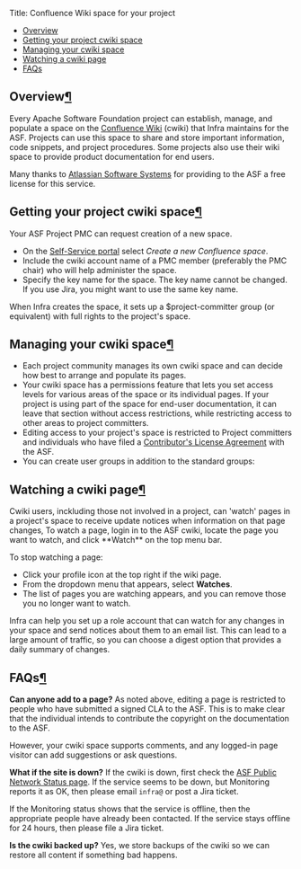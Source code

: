 Title: Confluence Wiki space for your project

  - <a href="#overview">Overview</a>
  - <a href="#getting">Getting your project cwiki space</a>
  - <a href="#managing">Managing your cwiki space</a>
  - <a href="#watching">Watching a cwiki page</a>
  - <a href="#faqs">FAQs</a>

<h2 id="overview">Overview<a class="headerlink" href="#overview" title="Permanent link">&para;</a></h2>
Every Apache Software Foundation project can establish, manage, and populate a space on the <a href="https://cwiki.apache.org/confluence/" target="_blank">Confluence Wiki</a> (cwiki) that Infra maintains for the ASF. Projects can use this space to share and store important information, code snippets, and project procedures. Some projects also use their wiki space to provide product documentation for end users.

Many thanks to <a href="http://www.atlassian.com/" target="_blank">Atlassian Software Systems</a> for providing to the ASF a free license for this service.

<h2 id="getting">Getting your project cwiki space<a class="headerlink" href="#getting" title="Permanent link">&para;</a></h2>
Your ASF Project PMC can request creation of a new space.

  - On the <a href="https://selfserve.apache.org/" target="_blank">Self-Service portal</a> select _Create a new Confluence space_.
  - Include the cwiki account name of a PMC member (preferably the PMC chair) who will help administer the space.
  - Specify the key name for the space. The key name cannot be changed. If you use Jira, you might want to use the same key name.

When Infra creates the space, it sets up a $project-committer group (or equivalent) with full rights to the project's space.

<h2 id="managing">Managing your cwiki space<a class="headerlink" href="#managing" title="Permanent link">&para;</a></h2>

  - Each project community manages its own cwiki space and can decide how best to arrange and populate its pages.
  - Your cwiki space has a permissions feature that lets you set access levels for various areas of the space or its individual pages. If your project is using part of the space for end-user documentation, it can leave that section without access restrictions, while restricting access to other areas to project committers.
  - Editing access to your project's space is restricted to Project committers and individuals who have filed a <a href="http://www.apache.org/licenses/" target="_blank">Contributor's License Agreement</a> with the ASF.
  - You can create user groups in addition to the standard groups:
  
<h2 id="watching">Watching a cwiki page<a class="headerlink" href="#watching" title="Permanent link">&para;</a></h2>
Cwiki users, inckluding those not involved in a project, can 'watch' pages in a project's space to receive update notices when information on that page changes, To watch a page, login in to the ASF cwiki, locate the page you want to watch, and click **Watch** on the top menu bar. 

To stop watching a page:

  - Click your profile icon at the top right if the wiki page.
  - From the dropdown menu that appears, select **Watches**. 
  - The list of pages you are watching appears, and you can remove those you no longer want to watch.
  
Infra can help you set up a role account that can watch for any changes in your space and send notices about them to an email list. This can lead to a large amount of traffic, so you can choose a digest option that provides a daily summary of changes.
  
<h2 id="faqs">FAQs<a class="headerlink" href="#faqs" title="Permanent link">&para;</a></h2>

**Can anyone add to a page?** As noted above, editing a page is restricted to people who have submitted a signed CLA to the ASF. This is to make clear that the individual intends to contribute the copyright on the documentation to the ASF.

However, your cwiki space supports comments, and any logged-in page visitor can add suggestions or ask questions.

**What if the site is down?** If the cwiki is down, first check the <a href="http://monitoring.apache.org/status/" target="_blank">ASF Public Network Status page</a>. If the service seems to be down, but Monitoring reports it as OK, then please email `infra@` or post a Jira ticket.

If the Monitoring status shows that the service is offline, then the appropriate people have already been contacted. If the service stays offline for 24 hours, then please file a Jira ticket.

**Is the cwiki backed up?** Yes, we store backups of the cwiki so we can restore all content if something bad happens.
